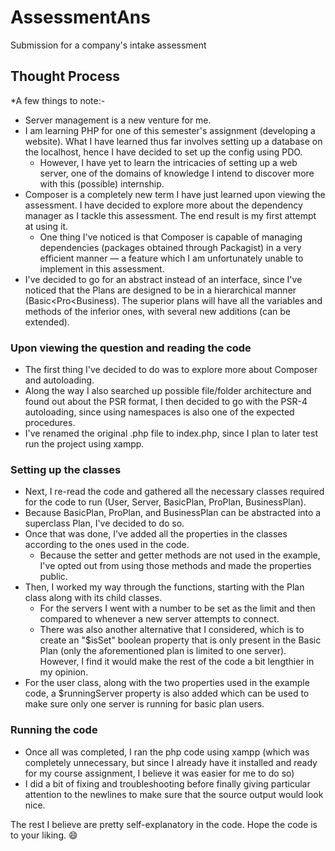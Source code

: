 # AssessmentAns
Submission for a company's intake assessment

## Thought Process

*A few things to note:-
- Server management is a new venture for me.
- I am learning PHP for one of this semester's assignment (developing a website). What I have learned thus far involves setting up a database on the localhost, hence I have decided to set up the config using PDO.
    - However, I have yet to learn the intricacies of setting up a web server, one of the domains of knowledge I intend to discover more with this (possible) internship.
- Composer is a completely new term I have just learned upon viewing the assessment. I have decided to explore more about the dependency manager as I tackle this assessment. The end result is my first attempt at using it.
    - One thing I've noticed is that Composer is capable of managing dependencies (packages obtained through Packagist) in a very efficient manner — a feature which I am unfortunately unable to implement in this assessment.
- I've decided to go for an abstract instead of an interface, since I've noticed that the Plans are designed to be in a hierarchical manner (Basic<Pro<Business). The superior plans will have all the variables and methods of the inferior ones, with several new additions (can be extended).

### Upon viewing the question and reading the code
- The first thing I've decided to do was to explore more about Composer and autoloading.
- Along the way I also searched up possible file/folder architecture and found out about the PSR format, I then decided to go with the PSR-4 autoloading, since using namespaces is also one of the expected procedures.
- I've renamed the original .php file to index.php, since I plan to later test run the project using xampp.

### Setting up the classes
- Next, I re-read the code and gathered all the necessary classes required for the code to run (User, Server, BasicPlan, ProPlan, BusinessPlan).
- Because BasicPlan, ProPlan, and BusinessPlan can be abstracted into a superclass Plan, I've decided to do so.
- Once that was done, I've added all the properties in the classes according to the ones used in the code.
    - Because the setter and getter methods are not used in the example, I've opted out from using those methods and made the properties public.
- Then, I worked my way through the functions, starting with the Plan class along with its child classes.
    - For the servers I went with a number to be set as the limit and then compared to whenever a new server attempts to connect.
    - There was also another alternative that I considered, which is to create an "$isSet" boolean property that is only present in the Basic Plan (only the aforementioned plan is limited to one server). However, I find it would make the rest of the code a bit lengthier in my opinion.
- For the user class, along with the two properties used in the example code, a $runningServer property is also added which can be used to make sure only one server is running for basic plan users.

### Running the code
- Once all was completed, I ran the php code using xampp (which was completely unnecessary, but since I already have it installed and ready for my course assignment, I believe it was easier for me to do so)
- I did a bit of fixing and troubleshooting before finally giving particular attention to the newlines to make sure that the source output would look nice.

The rest I believe are pretty self-explanatory in the code. Hope the code is to your liking. :smile:
